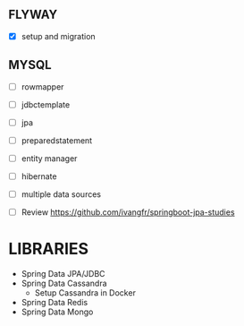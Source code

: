 
## FLYWAY
- [x] setup and migration

## MYSQL
- [ ] rowmapper
- [ ] jdbctemplate
- [ ] jpa
- [ ] preparedstatement
- [ ] entity manager
- [ ] hibernate
- [ ] multiple data sources
- [ ] Review https://github.com/ivangfr/springboot-jpa-studies



# LIBRARIES
- Spring Data JPA/JDBC  
- Spring Data Cassandra
    - Setup Cassandra in Docker
- Spring Data Redis
- Spring Data Mongo
